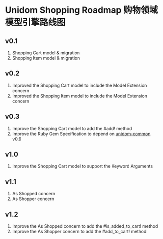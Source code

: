 # Unidom Shopping Roadmap 购物领域模型引擎路线图

## v0.1
1. Shopping Cart model & migration
2. Shopping Item model & migration

## v0.2
1. Improved the Shopping Cart model to include the Model Extension concern
2. Improved the Shopping Item model to include the Model Extension concern

## v0.3
1. Improve the Shopping Cart model to add the #add! method
2. Improve the Ruby Gem Specification to depend on [unidom-common](https://github.com/topbitdu/unidom-common) v0.9

## v1.0
1. Improve the Shopping Cart model to support the Keyword Arguments

## v1.1
1. As Shopped concern
2. As Shopper concern

## v1.2
1. Improve the As Shopped concern to add the #is_added_to_cart! method
2. Improve the As Shopper concern to add the #add_to_cart! method
